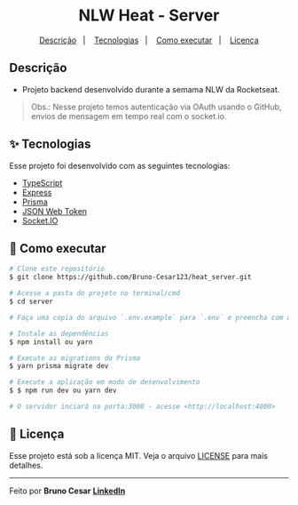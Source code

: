 <h1 align="center">NLW Heat - Server</h1>

<p align="center">
  <a href="#-descricao">Descrição</a>&nbsp;&nbsp;&nbsp;|&nbsp;&nbsp;&nbsp;
  <a href="#-tecnologias">Tecnologias</a>&nbsp;&nbsp;&nbsp;|&nbsp;&nbsp;&nbsp;
  <a href="#-como-executar">Como executar</a>&nbsp;&nbsp;&nbsp;|&nbsp;&nbsp;&nbsp;
  <a href="#-licença">Licença</a>
</p>

## Descrição

- Projeto backend desenvolvido durante a semama NLW da Rocketseat.

> Obs.: Nesse projeto temos autenticação via OAuth usando o GitHub, envios de mensagem em tempo real com o socket.io.

## ✨ Tecnologias

Esse projeto foi desenvolvido com as seguintes tecnologias:

- [TypeScript](https://www.typescriptlang.org/)
- [Express](https://expressjs.com/pt-br/)
- [Prisma](https://www.prisma.io/)
- [JSON Web Token](https://jwt.io/)
- [Socket.IO](https://socket.io/)

## 🎲 Como executar

```bash
# Clone este repositório
$ git clone https://github.com/Bruno-Cesar123/heat_server.git

# Acesse a pasta do projeto no terminal/cmd
$ cd server

# Faça uma copia do arquivo `.env.example` para `.env` e preencha com as suas credenciais do GitHub

# Instale as dependências
$ npm install ou yarn

# Execute as migrations do Prisma
$ yarn prisma migrate dev

# Execute a aplicação em modo de desenvolvimento
$ $ npm run dev ou yarn dev

# O servidor inciará na porta:3000 - acesse <http://localhost:4000>
```

## 📄 Licença

Esse projeto está sob a licença MIT. Veja o arquivo [LICENSE](LICENSE) para mais detalhes.

---

Feito por **Bruno Cesar** [**LinkedIn**](https://www.linkedin.com/in/bruno-cesar-b0039715a/)